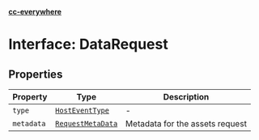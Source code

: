 [**cc-everywhere**](../../../../../index.md)

<HorizontalLine />

# Interface: DataRequest

## Properties

| Property | Type | Description |
| ------ | ------ | ------ |
| `type` | [`HostEventType`](../../../messenger/message-data-types/enumerations/host-event-type.md) | - |
| `metadata` | [`RequestMetaData`](../type-aliases/request-meta-data.md) | Metadata for the assets request |
